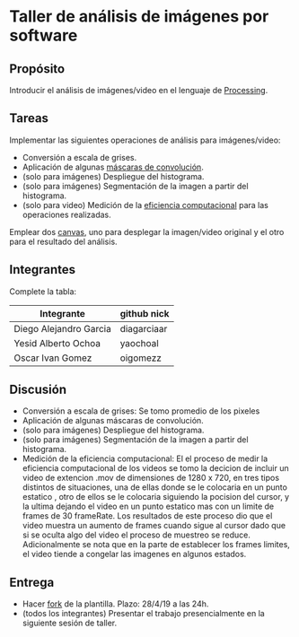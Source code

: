 # Taller de análisis de imágenes por software

## Propósito

Introducir el análisis de imágenes/video en el lenguaje de [Processing](https://processing.org/).

## Tareas

Implementar las siguientes operaciones de análisis para imágenes/video:

* Conversión a escala de grises.
* Aplicación de algunas [máscaras de convolución](https://en.wikipedia.org/wiki/Kernel_(image_processing)).
* (solo para imágenes) Despliegue del histograma.
* (solo para imágenes) Segmentación de la imagen a partir del histograma.
* (solo para video) Medición de la [eficiencia computacional](https://processing.org/reference/frameRate.html) para las operaciones realizadas.

Emplear dos [canvas](https://processing.org/reference/PGraphics.html), uno para desplegar la imagen/video original y el otro para el resultado del análisis.

## Integrantes

Complete la tabla:

|       Integrante      | github nick |
|-----------------------|-------------|
| Diego Alejandro Garcia| diagarciaar |
| Yesid Alberto Ochoa   | yaochoal    |
| Oscar Ivan Gomez      | oigomezz    |

## Discusión

* Conversión a escala de grises: Se tomo promedio de los pixeles 
* Aplicación de algunas máscaras de convolución.
* (solo para imágenes) Despliegue del histograma.
* (solo para imágenes) Segmentación de la imagen a partir del histograma.
* Medición de la eficiencia computacional: El el proceso de medir la eficiencia computacional de los videos se tomo la decicion de incluir un video de extencion .mov de dimensiones de 1280 x 720, en tres tipos distintos de situaciones, una de ellas donde se le colocaria en un punto estatico , otro de ellos se le colocaria siguiendo la pocision del cursor, y la ultima dejando el video en un punto estatico mas con un limite de frames de 30 frameRate.
Los resultados de este proceso dio que el video muestra un aumento de frames cuando sigue al cursor dado que si se oculta algo del video el proceso de muestreo se reduce. Adicionalmente se nota que en la parte de establecer los frames limites, el video tiende a congelar las imagenes en algunos estados.

## Entrega

* Hacer [fork](https://help.github.com/articles/fork-a-repo/) de la plantilla. Plazo: 28/4/19 a las 24h.
* (todos los integrantes) Presentar el trabajo presencialmente en la siguiente sesión de taller.
